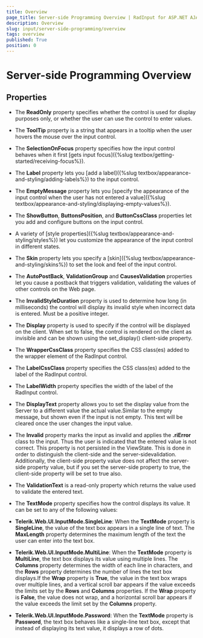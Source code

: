 ```yaml
---
title: Overview
page_title: Server-side Programming Overview | RadInput for ASP.NET AJAX Documentation
description: Overview
slug: input/server-side-programming/overview
tags: overview
published: True
position: 0
---
```


# Server-side Programming Overview



## Properties 

* The **ReadOnly** property specifies whether the control is used for display purposes only, or whether the user can use the control to enter values.

* The **ToolTip** property is a string that appears in a tooltip when the user hovers the mouse over the input control.

* The **SelectionOnFocus** property specifies how the input control behaves when it first [gets input focus]({%slug textbox/getting-started/receiving-focus%}).

* The **Label** property lets you [add a label]({%slug textbox/appearance-and-styling/adding-labels%}) to the input control.

* The **EmptyMessage** property lets you [specify the appearance of the input control when the user has not entered a value]({%slug textbox/appearance-and-styling/displaying-empty-values%}).

* The **ShowButton**, **ButtonsPosition**, and **ButtonCssClass** properties let you add and configure buttons on the input control.

* A variety of [style properties]({%slug textbox/appearance-and-styling/styles%}) let you customize the appearance of the input control in different states.

* The **Skin** property lets you specify a [skin]({%slug textbox/appearance-and-styling/skins%}) to set the look and feel of the input control.

* The **AutoPostBack**, **ValidationGroup** and **CausesValidation** properties let you cause a postback that triggers validation, validating the values of other controls on the Web page.

* The **InvalidStyleDuration** property is used to determine how long (in milliseconds) the control will display its invalid style when incorrect data is entered. Must be a positive integer.

* The **Display** property is used to specify if the control will be displayed on the client. When set to false, the control is rendered on the client as invisible and can be shown using the set_display() client-side property.

* The **WrapperCssClass** property specifies the CSS class(es) added to the wrapper element of the RadInput control.

* The **LabelCssClass** property specifies the CSS class(es) added to the label of the RadInput control.

* The **LabelWidth** property specifies the width of the label of the RadInput control.

* The **DisplayText** property allows you to set the display value from the Server to a different value the actual value.Similar to the empty message, but shown even if the input is not empty. This text will be cleared once the user changes the input value.

* The **Invalid** property marks the input as invalid and applies the **.riError** class to the input. Thus the user is indicated that the entered value is not correct. This property is not persisted in the ViewState. This is done in order to distinguish the client-side and the server-sidevalidation. Additionally, the client-side property value does not affect the server-side property value, but if you set the server-side property to true, the client-side property will be set to true also.

* The **ValidationText** is a read-only property which returns the value used to validate the entered text.

* The **TextMode** property specifies how the control displays its value. It can be set to any of the following values:

* **Telerik.Web.UI.InputMode.SingleLine**: When the **TextMode** property is **SingleLine**, the value of the text box appears in a single line of text. The **MaxLength** property determines the maximum length of the text the user can enter into the text box.

* **Telerik.Web.UI.InputMode.MultiLine**: When the **TextMode** property is **MultiLine**, the text box displays its value using multiple lines. The **Columns** property determines the width of each line in characters, and the **Rows** property determines the number of lines the text box displays.If the **Wrap** property is **True**, the value in the text box wraps over multiple lines, and a vertical scroll bar appears if the value exceeds the limits set by the **Rows** and **Columns** properties. If the **Wrap** property is **False**, the value does not wrap, and a horizontal scroll bar appears if the value exceeds the limit set by the **Columns** property.

* **Telerik.Web.UI.InputMode.Password**: When the **TextMode** property is **Password**, the text box behaves like a single-line text box, except that instead of displaying its text value, it displays a row of dots.



